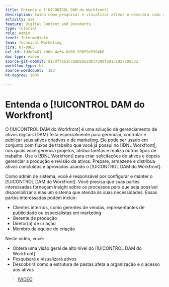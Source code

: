 ```yaml
---
title: Entenda o [!UICONTROL DAM do Workfront]
description: Saiba como pesquisar e visualizar ativos e descubra como a estrutura de pastas afeta a organização e o acesso aos ativos no [!UICONTROL DAM do Workfront].
activity: use
feature: Digital Content and Documents
type: Tutorial
role: Admin
level: Intermediate
team: Technical Marketing
jira: KT-8965
exl-id: fdda9461-e96d-4e34-8d80-99059e5394b0
doc-type: video
source-git-commit: d17df7162ccaab6b62db34209f50131927c0a532
workflow-type: ht
source-wordcount: '183'
ht-degree: 100%

---
```


# Entenda o [!UICONTROL DAM do Workfront]

O [!UICONTROL DAM do Workfront] é uma solução de gerenciamento de ativos digitais (DAM) feita especialmente para gerenciar, controlar e publicar seus ativos criativos e de marketing. Ele pode ser usado em conjunto com fluxos de trabalho que você já possui no [!DNL Workfront], nos quais você gerencia projetos, atribui tarefas e realiza outros tipos de trabalho. Use o [!DNL Workfront] para criar solicitações de ativos e depois gerenciar a produção e revisão de ativos. Prepare, armazene e distribua ativos concluídos e aprovados usando o [!UICONTROL DAM do Workfront].


Como admin de sistema, você é responsável por configurar e manter o [!UICONTROL DAM do Workfront]. Você precisa que suas partes interessadas forneçam insight sobre os processos para que seja possível disponibilizar a elas um sistema que atenda às suas necessidades. Essas partes interessadas podem incluir:

* Clientes internos, como gerentes de vendas, representantes de publicidade ou especialistas em marketing
* Gerente de produção
* Diretor(a) de criação
* Membro da equipe de criação

Neste vídeo, você:

* Obterá uma visão geral de alto nível do [!UICONTROL DAM do Workfront]
* Pesquisará e visualizará ativos
* Descobrirá como a estrutura de pastas afeta a organização e o acesso aos ativos

>[!VIDEO](https://video.tv.adobe.com/v/335228/?quality=12&learn=on&enablevpops)
